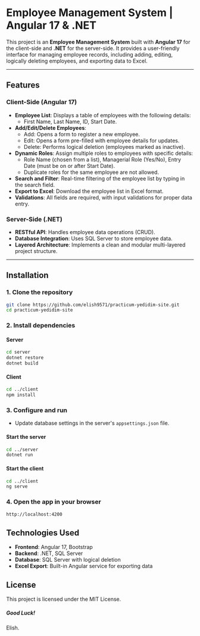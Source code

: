 # Employee Management System | Angular 17 & .NET

This project is an **Employee Management System** built with **Angular 17** for the client-side and **.NET** for the server-side. It provides a user-friendly interface for managing employee records, including adding, editing, logically deleting employees, and exporting data to Excel.

---

## Features

### Client-Side (Angular 17)
- **Employee List**: Displays a table of employees with the following details:
  - First Name, Last Name, ID, Start Date.
- **Add/Edit/Delete Employees**:
  - Add: Opens a form to register a new employee.
  - Edit: Opens a form pre-filled with employee details for updates.
  - Delete: Performs logical deletion (employees marked as inactive).
- **Dynamic Roles**: Assign multiple roles to employees with specific details:
  - Role Name (chosen from a list), Managerial Role (Yes/No), Entry Date (must be on or after Start Date).
  - Duplicate roles for the same employee are not allowed.
- **Search and Filter**: Real-time filtering of the employee list by typing in the search field.
- **Export to Excel**: Download the employee list in Excel format.
- **Validations**: All fields are required, with input validations for proper data entry.

### Server-Side (.NET)
- **RESTful API**: Handles employee data operations (CRUD).
- **Database Integration**: Uses SQL Server to store employee data.
- **Layered Architecture**: Implements a clean and modular multi-layered project structure.

---

## Installation

### 1. Clone the repository
```sh
git clone https://github.com/elish9571/practicum-yedidim-site.git
cd practicum-yedidim-site
```
### 2. Install dependencies

#### Server
```sh
cd server
dotnet restore
dotnet build
```
#### Client
```sh
cd ../client
npm install
```
### 3. Configure and run

- Update database settings in the server's `appsettings.json` file.

#### Start the server
```sh
cd ../server
dotnet run
```
#### Start the client
```sh
cd ../client
ng serve
```
### 4. Open the app in your browser
```sh
http://localhost:4200
```
## Technologies Used

- **Frontend**: Angular 17, Bootstrap
- **Backend**: .NET, SQL Server
- **Database**: SQL Server with logical deletion
- **Excel Export**: Built-in Angular service for exporting data

## License
This project is licensed under the MIT License.


##### Good Luck!  
Elish.

